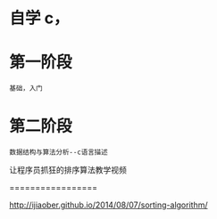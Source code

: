 自学 c，
=====================

第一阶段
=====================

    基础，入门


第二阶段
====================

    数据结构与算法分析--c语言描述


让程序员抓狂的排序算法教学视频

=================

http://ijiaober.github.io/2014/08/07/sorting-algorithm/


